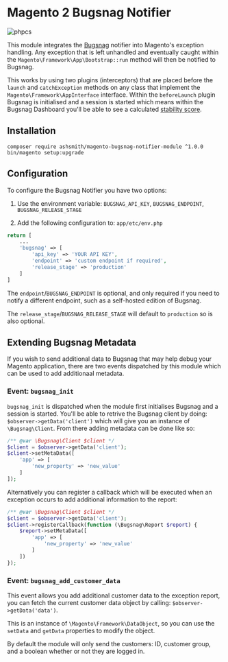 # Magento 2 Bugsnag Notifier

![phpcs](https://github.com/ashsmith/magento-bugsnag-notifier-module/workflows/phpcs/badge.svg)

This module integrates the [Bugsnag](https://www.bugsnag.com) notifier into Magento's exception handling. Any exception that is left unhandled and eventually caught within the `Magento\Framework\App\Bootstrap::run` method will then be notified to Bugsnag.

This works by using two plugins (interceptors) that are placed before the `launch` and `catchException` methods on any class that implement the `Magento\Framework\AppInterface` interface. Within the `beforeLaunch` plugin Bugsnag is initialised and a session is started which means within the Bugsnag Dashboard you'll be able to see a calculated [stability score](https://www.bugsnag.com/product/stability-score).


## Installation

    composer require ashsmith/magento-bugsnag-notifier-module ^1.0.0
    bin/magento setup:upgrade

## Configuration

To configure the Bugsnag Notifier you have two options:

1) Use the environment variable: `BUGSNAG_API_KEY`, `BUGSNAG_ENDPOINT`, `BUGSNAG_RELEASE_STAGE`

2) Add the following configuration to: `app/etc/env.php`

```php
return [
    ...
    'bugsnag' => [
        'api_key' => 'YOUR API KEY',
        'endpoint' => 'custom endpoint if required',
        'release_stage' => 'production'
    ]
]
```

The `endpoint`/`BUGSNAG_ENDPOINT` is optional, and only required if you need to notify a different endpoint, such as a self-hosted edition of Bugsnag.

The `release_stage`/`BUGSNAG_RELEASE_STAGE` will default to `production` so is also optional.


## Extending Bugsnag Metadata

If you wish to send additional data to Bugsnag that may help debug your Magento application, there are two events dispatched by this module which can be used to add additionaal metadata.

### Event: `bugsnag_init`
`bugsnag_init` is dispatched when the module first initialises Bugsnag and a session is started. You'll be able to retrive the Bugsnag client by doing: `$observer->getData('client')` which will give you an instance of `\Bugsnag\Client`. From there adding metadata can be done like so:

```php
/** @var \Bugsnag\Client $client */
$client = $observer->getData('client');
$client->setMetaData([
    'app' => [
        'new_property' => 'new_value'
    ]
]);
```

Alternatively you can register a callback which will be executed when an exception occurs to add additional information to the report:

```php
/** @var \Bugsnag\Client $client */
$client = $observer->getData('client');
$client->registerCallback(function (\Bugsnag\Report $report) {
    $report->setMetaData([
        'app' => [
            'new_property' => 'new_value'
        ]
    ])
});
```

### Event: `bugsnag_add_customer_data`
This event allows you add additional customer data to the exception report, you can fetch the current customer data object by calling: `$observer->getData('data')`.

This is an instance of `\Magento\Framework\DataObject`, so you can use the `setData` and `getData` properties to modify the object.

By default the module will only send the customers: ID, customer group, and a boolean whether or not they are logged in.